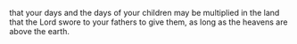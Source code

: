 that your days and the days of your children may be multiplied in the land that the Lord swore to your fathers to give them, as long as the heavens are above the earth.
